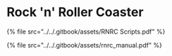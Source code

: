 # Rock 'n' Roller Coaster

{% file src="../../.gitbook/assets/RNRC Scripts.pdf" %}

{% file src="../../.gitbook/assets/rnrc_manual.pdf" %}

